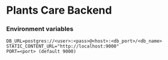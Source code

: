 # Plants Care Backend

### Environment variables
```
DB_URL=postgres://<user>:<pass>@<host>:<db_port>/<db_name>
STATIC_CONTENT_URL="http://localhost:9000"
PORT=<port> (default 9000)
```
